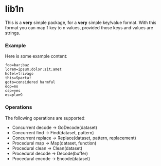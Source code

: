 # lib1n
This is a **very** simple package, for a **very** simple key/value format.
With this format you can map 1 key to n values, provided those keys and values are strings.

### Example
Here is some example content:
```
foo=bar;baz
lorem=ipsum;dolor;sit;amet
hotel=trivago
this=Sparta!
goto=considered harmful
oop=no
csp=yes
os=plan9
```

### Operations
The following operations are supported:

* Concurrent decode -> GoDecode(dataset)
* Concurrent find -> Find(dataset, pattern)
* Concurrent replace -> Replace(dataset, pattern, replacement)
* Procedural map -> Map(dataset, function)
* Procedural clean -> Clean(dataset)
* Procedural decode -> Decode(buffer)
* Procedural encode -> Encode(dataset)
